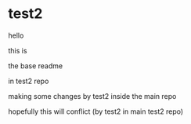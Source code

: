 # test2

hello


this is


the base readme

in test2
repo

making some changes by test2 inside the main repo


hopefully this will conflict (by test2 in main test2 repo)
